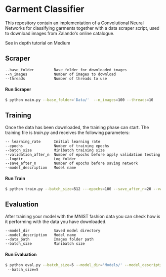 # Garment Classifier
This repository contain an implementation of a Convolutional Neural Networks for
classifying garments together with a data scraper script, used to download images
from Zalando's online catalogue.

See in depth tutorial on Medium

## Scraper

```
--base_folder         Base folder for downloaded images
--n_images            Number of images to download 
--threads             Number of threads to use
```


#### Run Scraper

```bash
$ python main.py --base_folder='Data/'  --n_images=100 --threads=10
```


## Training

Once the data has been downloaded, the training phase can start. The training file is _train.py_ and receives the following 
parameters:

```
-- learning_rate      Initial learning rate
--epochs              Number of training epochs 
--batch_size          Minibatch training size
--validation_after_n  Number of epochs before apply validation testing
--logdir              Log folder
--save_after_n        Number of epochs before saving network
--model_description   Model name
```

#### Run Train

```bash
$ python train.py --batch_size=512 ---epochs=100 --save_after_n=20 --validation_after_n=5
```


## Evaluation
After training your model with the MNIST fashion data you can check how is it performing
with the data you have downloaded.

```
--model_dir           Saved model directory
--model_description   Model name
--data_path           Images folder path
--batch_size          Minibatch size
```

#### Run Evaluation

```bash
$ python eval.py --batch_size=5 --model_dir='Models/' --model_description='garment_classifier' --data_path='Data/Images'
 --batch_size=5
```

